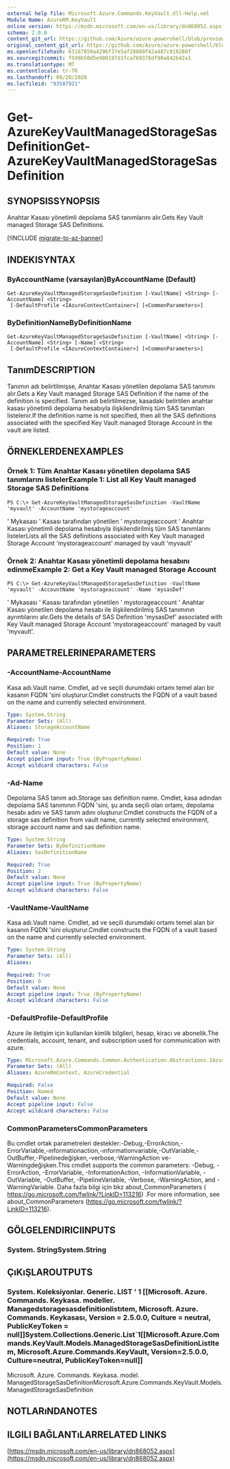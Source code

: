 ```yaml
---
external help file: Microsoft.Azure.Commands.KeyVault.dll-Help.xml
Module Name: AzureRM.KeyVault
online version: https://msdn.microsoft.com/en-us/library/dn868052.aspx
schema: 2.0.0
content_git_url: https://github.com/Azure/azure-powershell/blob/preview/src/ResourceManager/KeyVault/Commands.KeyVault/help/Get-AzureKeyVaultManagedStorageSasDefinition.md
original_content_git_url: https://github.com/Azure/azure-powershell/blob/preview/src/ResourceManager/KeyVault/Commands.KeyVault/help/Get-AzureKeyVaultManagedStorageSasDefinition.md
ms.openlocfilehash: 63187859a4296f37e5af28880f42a487c018288f
ms.sourcegitcommit: f599b50d5e980197d1fca769378df90a842b42a1
ms.translationtype: MT
ms.contentlocale: tr-TR
ms.lasthandoff: 08/20/2020
ms.locfileid: "93587921"
---
```

# <span data-ttu-id="e4f04-101">Get-AzureKeyVaultManagedStorageSasDefinition</span><span class="sxs-lookup"><span data-stu-id="e4f04-101">Get-AzureKeyVaultManagedStorageSasDefinition</span></span>

## <span data-ttu-id="e4f04-102">SYNOPSIS</span><span class="sxs-lookup"><span data-stu-id="e4f04-102">SYNOPSIS</span></span>
<span data-ttu-id="e4f04-103">Anahtar Kasası yönetimli depolama SAS tanımlarını alır.</span><span class="sxs-lookup"><span data-stu-id="e4f04-103">Gets Key Vault managed Storage SAS Definitions.</span></span>

[!INCLUDE [migrate-to-az-banner](../../includes/migrate-to-az-banner.md)]

## <span data-ttu-id="e4f04-104">INDEKI</span><span class="sxs-lookup"><span data-stu-id="e4f04-104">SYNTAX</span></span>

### <span data-ttu-id="e4f04-105">ByAccountName (varsayılan)</span><span class="sxs-lookup"><span data-stu-id="e4f04-105">ByAccountName (Default)</span></span>
```
Get-AzureKeyVaultManagedStorageSasDefinition [-VaultName] <String> [-AccountName] <String>
 [-DefaultProfile <IAzureContextContainer>] [<CommonParameters>]
```

### <span data-ttu-id="e4f04-106">ByDefinitionName</span><span class="sxs-lookup"><span data-stu-id="e4f04-106">ByDefinitionName</span></span>
```
Get-AzureKeyVaultManagedStorageSasDefinition [-VaultName] <String> [-AccountName] <String> [-Name] <String>
 [-DefaultProfile <IAzureContextContainer>] [<CommonParameters>]
```

## <span data-ttu-id="e4f04-107">Tanım</span><span class="sxs-lookup"><span data-stu-id="e4f04-107">DESCRIPTION</span></span>
<span data-ttu-id="e4f04-108">Tanımın adı belirtilmişse, Anahtar Kasası yönetilen depolama SAS tanımını alır.</span><span class="sxs-lookup"><span data-stu-id="e4f04-108">Gets a Key Vault managed Storage SAS Definition if the name of the definition is specified.</span></span> <span data-ttu-id="e4f04-109">Tanım adı belirtilmezse, kasadaki belirtilen anahtar kasası yönetimli depolama hesabıyla ilişkilendirilmiş tüm SAS tanımları listelenir.</span><span class="sxs-lookup"><span data-stu-id="e4f04-109">If the definition name is not specified, then all the SAS definitions associated with the specified Key Vault managed Storage Account in the vault are listed.</span></span>

## <span data-ttu-id="e4f04-110">ÖRNEKLERDEN</span><span class="sxs-lookup"><span data-stu-id="e4f04-110">EXAMPLES</span></span>

### <span data-ttu-id="e4f04-111">Örnek 1: Tüm Anahtar Kasası yönetilen depolama SAS tanımlarını listeler</span><span class="sxs-lookup"><span data-stu-id="e4f04-111">Example 1: List all Key Vault managed Storage SAS Definitions</span></span>
```
PS C:\> Get-AzureKeyVaultManagedStorageSasDefinition -VaultName 'myvault' -AccountName 'mystorageaccount'
```

<span data-ttu-id="e4f04-112">' Mykasası ' Kasası tarafından yönetilen ' mystorageaccount ' Anahtar Kasası yönetimli depolama hesabıyla ilişkilendirilmiş tüm SAS tanımlarını listeler</span><span class="sxs-lookup"><span data-stu-id="e4f04-112">Lists all the SAS definitions associated with Key Vault managed Storage Account 'mystorageaccount' managed by vault 'myvault'</span></span>

### <span data-ttu-id="e4f04-113">Örnek 2: Anahtar Kasası yönetimli depolama hesabını edinme</span><span class="sxs-lookup"><span data-stu-id="e4f04-113">Example 2: Get a Key Vault managed Storage Account</span></span>
```
PS C:\> Get-AzureKeyVaultManagedStorageSasDefinition -VaultName 'myvault' -AccountName 'mystorageaccount' -Name 'mysasDef'
```

<span data-ttu-id="e4f04-114">' Mykasası ' Kasası tarafından yönetilen ' mystorageaccount ' Anahtar Kasası yönetilen depolama hesabı ile ilişkilendirilmiş SAS tanımının ayrıntılarını alır.</span><span class="sxs-lookup"><span data-stu-id="e4f04-114">Gets the details of SAS Definition 'mysasDef' associated with Key Vault managed Storage Account 'mystorageaccount' managed by vault 'myvault'.</span></span>

## <span data-ttu-id="e4f04-115">PARAMETRELERINE</span><span class="sxs-lookup"><span data-stu-id="e4f04-115">PARAMETERS</span></span>

### <span data-ttu-id="e4f04-116">-AccountName</span><span class="sxs-lookup"><span data-stu-id="e4f04-116">-AccountName</span></span>
<span data-ttu-id="e4f04-117">Kasa adı.</span><span class="sxs-lookup"><span data-stu-id="e4f04-117">Vault name.</span></span>
<span data-ttu-id="e4f04-118">Cmdlet, ad ve seçili durumdaki ortamı temel alan bir kasanın FQDN 'sini oluşturur.</span><span class="sxs-lookup"><span data-stu-id="e4f04-118">Cmdlet constructs the FQDN of a vault based on the name and currently selected environment.</span></span>

```yaml
Type: System.String
Parameter Sets: (All)
Aliases: StorageAccountName

Required: True
Position: 1
Default value: None
Accept pipeline input: True (ByPropertyName)
Accept wildcard characters: False
```

### <span data-ttu-id="e4f04-119">-Ad</span><span class="sxs-lookup"><span data-stu-id="e4f04-119">-Name</span></span>
<span data-ttu-id="e4f04-120">Depolama SAS tanım adı.</span><span class="sxs-lookup"><span data-stu-id="e4f04-120">Storage sas definition name.</span></span>
<span data-ttu-id="e4f04-121">Cmdlet, kasa adından depolama SAS tanımının FQDN 'sini, şu anda seçili olan ortamı, depolama hesabı adını ve SAS tanım adını oluşturur.</span><span class="sxs-lookup"><span data-stu-id="e4f04-121">Cmdlet constructs the FQDN of a storage sas definition from vault name, currently selected environment, storage account name and sas definition name.</span></span>

```yaml
Type: System.String
Parameter Sets: ByDefinitionName
Aliases: SasDefinitionName

Required: True
Position: 2
Default value: None
Accept pipeline input: True (ByPropertyName)
Accept wildcard characters: False
```

### <span data-ttu-id="e4f04-122">-VaultName</span><span class="sxs-lookup"><span data-stu-id="e4f04-122">-VaultName</span></span>
<span data-ttu-id="e4f04-123">Kasa adı.</span><span class="sxs-lookup"><span data-stu-id="e4f04-123">Vault name.</span></span>
<span data-ttu-id="e4f04-124">Cmdlet, ad ve seçili durumdaki ortamı temel alan bir kasanın FQDN 'sini oluşturur.</span><span class="sxs-lookup"><span data-stu-id="e4f04-124">Cmdlet constructs the FQDN of a vault based on the name and currently selected environment.</span></span>

```yaml
Type: System.String
Parameter Sets: (All)
Aliases: 

Required: True
Position: 0
Default value: None
Accept pipeline input: True (ByPropertyName)
Accept wildcard characters: False
```

### <span data-ttu-id="e4f04-125">-DefaultProfile</span><span class="sxs-lookup"><span data-stu-id="e4f04-125">-DefaultProfile</span></span>
<span data-ttu-id="e4f04-126">Azure ile iletişim için kullanılan kimlik bilgileri, hesap, kiracı ve abonelik.</span><span class="sxs-lookup"><span data-stu-id="e4f04-126">The credentials, account, tenant, and subscription used for communication with azure.</span></span>

```yaml
Type: Microsoft.Azure.Commands.Common.Authentication.Abstractions.IAzureContextContainer
Parameter Sets: (All)
Aliases: AzureRmContext, AzureCredential

Required: False
Position: Named
Default value: None
Accept pipeline input: False
Accept wildcard characters: False
```

### <span data-ttu-id="e4f04-127">CommonParameters</span><span class="sxs-lookup"><span data-stu-id="e4f04-127">CommonParameters</span></span>
<span data-ttu-id="e4f04-128">Bu cmdlet ortak parametreleri destekler:-Debug,-ErrorAction,-ErrorVariable,-ınformationaction,-ınformationvariable,-OutVariable,-OutBuffer,-Pipelinedeğişken,-verbose,-WarningAction ve-Warningdeğişken.</span><span class="sxs-lookup"><span data-stu-id="e4f04-128">This cmdlet supports the common parameters: -Debug, -ErrorAction, -ErrorVariable, -InformationAction, -InformationVariable, -OutVariable, -OutBuffer, -PipelineVariable, -Verbose, -WarningAction, and -WarningVariable.</span></span> <span data-ttu-id="e4f04-129">Daha fazla bilgi için bkz about_CommonParameters ( https://go.microsoft.com/fwlink/?LinkID=113216) .</span><span class="sxs-lookup"><span data-stu-id="e4f04-129">For more information, see about_CommonParameters (https://go.microsoft.com/fwlink/?LinkID=113216).</span></span>

## <span data-ttu-id="e4f04-130">GÖLGELENDIRICI</span><span class="sxs-lookup"><span data-stu-id="e4f04-130">INPUTS</span></span>

### <span data-ttu-id="e4f04-131">System. String</span><span class="sxs-lookup"><span data-stu-id="e4f04-131">System.String</span></span>

## <span data-ttu-id="e4f04-132">ÇıKıŞLAR</span><span class="sxs-lookup"><span data-stu-id="e4f04-132">OUTPUTS</span></span>

### <span data-ttu-id="e4f04-133">System. Koleksiyonlar. Generic. LIST ' 1 [[Microsoft. Azure. Commands. Keykasa. modeller. Managedstoragesasdefinitionlistıtem, Microsoft. Azure. Commands. Keykasası, Version = 2.5.0.0, Culture = neutral, PublicKeyToken = null]]</span><span class="sxs-lookup"><span data-stu-id="e4f04-133">System.Collections.Generic.List\`1[[Microsoft.Azure.Commands.KeyVault.Models.ManagedStorageSasDefinitionListItem, Microsoft.Azure.Commands.KeyVault, Version=2.5.0.0, Culture=neutral, PublicKeyToken=null]]</span></span>
<span data-ttu-id="e4f04-134">Microsoft. Azure. Commands. Keykasa. model. ManagedStorageSasDefinition</span><span class="sxs-lookup"><span data-stu-id="e4f04-134">Microsoft.Azure.Commands.KeyVault.Models.ManagedStorageSasDefinition</span></span>

## <span data-ttu-id="e4f04-135">NOTLARıNDA</span><span class="sxs-lookup"><span data-stu-id="e4f04-135">NOTES</span></span>

## <span data-ttu-id="e4f04-136">ILGILI BAĞLANTıLAR</span><span class="sxs-lookup"><span data-stu-id="e4f04-136">RELATED LINKS</span></span>

[https://msdn.microsoft.com/en-us/library/dn868052.aspx](https://msdn.microsoft.com/en-us/library/dn868052.aspx)

